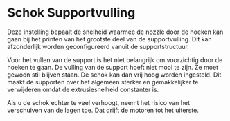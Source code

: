 Schok Supportvulling
====
Deze instelling bepaalt de snelheid waarmee de nozzle door de hoeken kan gaan bij het printen van het grootste deel van de supportvulling. Dit kan afzonderlijk worden geconfigureerd vanuit de supportstructuur.

Voor het vullen van de support is het niet belangrijk om voorzichtig door de hoeken te gaan. De vulling van de support hoeft niet mooi te zijn. Ze moet gewoon stil blijven staan. De schok kan dan vrij hoog worden ingesteld. Dit maakt de supporten over het algemeen sterker en gemakkelijker te verwijderen omdat de extrusiesnelheid constanter is.

Als u de schok echter te veel verhoogt, neemt het risico van het verschuiven van de lagen toe. Dat drijft de motoren tot het uiterste.
